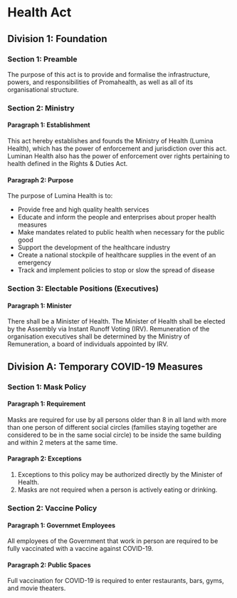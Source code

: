 # Health Act


## Division 1: Foundation

### Section 1: Preamble
The purpose of this act is to provide and formalise the infrastructure, powers, and responsibilities of Promahealth, as well as all of its organisational structure.

### Section 2: Ministry

#### Paragraph 1: Establishment
This act hereby establishes and founds the Ministry of Health (Lumina Health), which has the power of enforcement and jurisdiction over this act. Luminan Health also has the power of enforcement over rights pertaining to health defined in the Rights & Duties Act.

#### Paragraph 2: Purpose
The purpose of Lumina Health is to: 

- Provide free and high quality health services
- Educate and inform the people and enterprises about proper health measures
- Make mandates related to public health when necessary for the public good
- Support the development of the healthcare industry
- Create a national stockpile of healthcare supplies in the event of an emergency
- Track and implement policies to stop or slow the spread of disease

### Section 3: Electable Positions (Executives)

#### Paragraph 1: Minister
There shall be a Minister of Health. The Minister of Health shall be elected by the Assembly via Instant Runoff Voting (IRV). Remuneration of the organisation executives shall be determined by the Ministry of Remuneration, a board of individuals appointed by IRV.


## Division A: Temporary COVID-19 Measures

### Section 1: Mask Policy

#### Paragraph 1: Requirement
Masks are required for use by all persons older than 8 in all land with more than one person of different social circles (families staying together are considered to be in the same social circle) to be inside the same building and within 2 meters at the same time.

#### Paragraph 2: Exceptions
1. Exceptions to this policy may be authorized directly by the Minister of Health.
2. Masks are not required when a person is actively eating or drinking.


### Section 2: Vaccine Policy

#### Paragraph 1: Governmet Employees
All employees of the Government that work in person are required to be fully vaccinated with a vaccine against COVID-19.

#### Paragraph 2: Public Spaces
Full vaccination for COVID-19 is required to enter restaurants, bars, gyms, and movie theaters.
